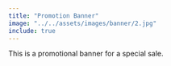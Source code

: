 ```yaml
---
title: "Promotion Banner"
image: "../../assets/images/banner/2.jpg"
include: true
---
```


This is a promotional banner for a special sale.
